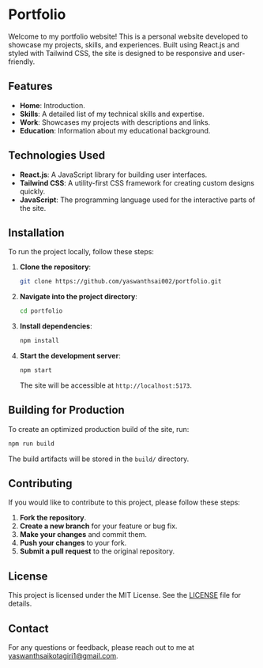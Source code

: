 # Portfolio

Welcome to my portfolio website! This is a personal website developed to showcase my projects, skills, and experiences. Built using React.js and styled with Tailwind CSS, the site is designed to be responsive and user-friendly.

## Features

- **Home**: Introduction.
- **Skills**: A detailed list of my technical skills and expertise.
- **Work**: Showcases my projects with descriptions and links.
- **Education**: Information about my educational background.

## Technologies Used

- **React.js**: A JavaScript library for building user interfaces.
- **Tailwind CSS**: A utility-first CSS framework for creating custom designs quickly.
- **JavaScript**: The programming language used for the interactive parts of the site.

## Installation

To run the project locally, follow these steps:

1. **Clone the repository**:

    ```bash
    git clone https://github.com/yaswanthsai002/portfolio.git
    ```

2. **Navigate into the project directory**:

    ```bash
    cd portfolio
    ```

3. **Install dependencies**:

    ```bash
    npm install
    ```

4. **Start the development server**:

    ```bash
    npm start
    ```

    The site will be accessible at `http://localhost:5173`.

## Building for Production

To create an optimized production build of the site, run:

```bash
npm run build
```

The build artifacts will be stored in the `build/` directory.

## Contributing

If you would like to contribute to this project, please follow these steps:

1. **Fork the repository**.
2. **Create a new branch** for your feature or bug fix.
3. **Make your changes** and commit them.
4. **Push your changes** to your fork.
5. **Submit a pull request** to the original repository.

## License

This project is licensed under the MIT License. See the [LICENSE](LICENSE) file for details.

## Contact

For any questions or feedback, please reach out to me at [yaswanthsaikotagiri1@gmail.com](mailto:yaswanthsaikotagiri1@gmail.com).